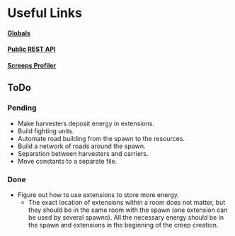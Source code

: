 # Useful Links

#### [Globals](http://screeps.wikia.com/wiki/Globals)

#### [Public REST API](http://support.screeps.com/hc/en-us/articles/203022612-Committing-scripts-using-direct-API-access)

#### [Screeps Profiler](https://github.com/gdborton/screeps-profiler)

## ToDo

### Pending
* Make harvesters deposit energy in extensions.
* Build fighting units.
* Automate road building from the spawn to the resources.
* Build a network of roads around the spawn.
* Separation between harvesters and carriers.
* Move constants to a separate file.


### Done
* Figure out how to use extensions to store more energy.
    *  The exact location of extensions within a room does not matter,
    but they should be in the same room with the spawn (one extension can be used by several spawns).
    All the necessary energy should be in the spawn and extensions in the beginning of the creep creation.